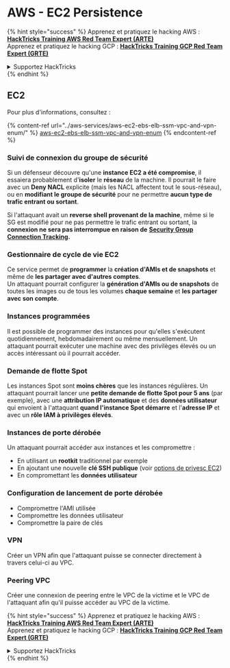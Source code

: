 # AWS - EC2 Persistence

{% hint style="success" %}
Apprenez et pratiquez le hacking AWS :<img src="../../../.gitbook/assets/image (1) (1) (1) (1).png" alt="" data-size="line">[**HackTricks Training AWS Red Team Expert (ARTE)**](https://training.hacktricks.xyz/courses/arte)<img src="../../../.gitbook/assets/image (1) (1) (1) (1).png" alt="" data-size="line">\
Apprenez et pratiquez le hacking GCP : <img src="../../../.gitbook/assets/image (2) (1).png" alt="" data-size="line">[**HackTricks Training GCP Red Team Expert (GRTE)**<img src="../../../.gitbook/assets/image (2) (1).png" alt="" data-size="line">](https://training.hacktricks.xyz/courses/grte)

<details>

<summary>Supportez HackTricks</summary>

* Consultez les [**plans d'abonnement**](https://github.com/sponsors/carlospolop) !
* **Rejoignez le** 💬 [**groupe Discord**](https://discord.gg/hRep4RUj7f) ou le [**groupe telegram**](https://t.me/peass) ou **suivez-nous sur** **Twitter** 🐦 [**@hacktricks\_live**](https://twitter.com/hacktricks_live)**.**
* **Partagez des astuces de hacking en soumettant des PR aux** [**HackTricks**](https://github.com/carlospolop/hacktricks) et [**HackTricks Cloud**](https://github.com/carlospolop/hacktricks-cloud) dépôts github.

</details>
{% endhint %}

## EC2

Pour plus d'informations, consultez :

{% content-ref url="../aws-services/aws-ec2-ebs-elb-ssm-vpc-and-vpn-enum/" %}
[aws-ec2-ebs-elb-ssm-vpc-and-vpn-enum](../aws-services/aws-ec2-ebs-elb-ssm-vpc-and-vpn-enum/)
{% endcontent-ref %}

### Suivi de connexion du groupe de sécurité

Si un défenseur découvre qu'une **instance EC2 a été compromise**, il essaiera probablement d'**isoler** le **réseau** de la machine. Il pourrait le faire avec un **Deny NACL** explicite (mais les NACL affectent tout le sous-réseau), ou en **modifiant le groupe de sécurité** pour ne permettre **aucun type de trafic entrant ou sortant**.

Si l'attaquant avait un **reverse shell provenant de la machine**, même si le SG est modifié pour ne pas permettre le trafic entrant ou sortant, la **connexion ne sera pas interrompue en raison de** [**Security Group Connection Tracking**](https://docs.aws.amazon.com/AWSEC2/latest/UserGuide/security-group-connection-tracking.html)**.**

### Gestionnaire de cycle de vie EC2

Ce service permet de **programmer** la **création d'AMIs et de snapshots** et même de **les partager avec d'autres comptes**.\
Un attaquant pourrait configurer la **génération d'AMIs ou de snapshots** de toutes les images ou de tous les volumes **chaque semaine** et **les partager avec son compte**.

### Instances programmées

Il est possible de programmer des instances pour qu'elles s'exécutent quotidiennement, hebdomadairement ou même mensuellement. Un attaquant pourrait exécuter une machine avec des privilèges élevés ou un accès intéressant où il pourrait accéder.

### Demande de flotte Spot

Les instances Spot sont **moins chères** que les instances régulières. Un attaquant pourrait lancer une **petite demande de flotte Spot pour 5 ans** (par exemple), avec une **attribution IP automatique** et des **données utilisateur** qui envoient à l'attaquant **quand l'instance Spot démarre** et l'**adresse IP** et avec un **rôle IAM à privilèges élevés**.

### Instances de porte dérobée

Un attaquant pourrait accéder aux instances et les compromettre :

* En utilisant un **rootkit** traditionnel par exemple
* En ajoutant une nouvelle **clé SSH publique** (voir [options de privesc EC2](../aws-privilege-escalation/aws-ec2-privesc.md))
* En compromettant les **données utilisateur**

### **Configuration de lancement de porte dérobée**

* Compromettre l'AMI utilisée
* Compromettre les données utilisateur
* Compromettre la paire de clés

### VPN

Créer un VPN afin que l'attaquant puisse se connecter directement à travers celui-ci au VPC.

### Peering VPC

Créer une connexion de peering entre le VPC de la victime et le VPC de l'attaquant afin qu'il puisse accéder au VPC de la victime.

{% hint style="success" %}
Apprenez et pratiquez le hacking AWS :<img src="../../../.gitbook/assets/image (1) (1) (1) (1).png" alt="" data-size="line">[**HackTricks Training AWS Red Team Expert (ARTE)**](https://training.hacktricks.xyz/courses/arte)<img src="../../../.gitbook/assets/image (1) (1) (1) (1).png" alt="" data-size="line">\
Apprenez et pratiquez le hacking GCP : <img src="../../../.gitbook/assets/image (2) (1).png" alt="" data-size="line">[**HackTricks Training GCP Red Team Expert (GRTE)**<img src="../../../.gitbook/assets/image (2) (1).png" alt="" data-size="line">](https://training.hacktricks.xyz/courses/grte)

<details>

<summary>Supportez HackTricks</summary>

* Consultez les [**plans d'abonnement**](https://github.com/sponsors/carlospolop) !
* **Rejoignez le** 💬 [**groupe Discord**](https://discord.gg/hRep4RUj7f) ou le [**groupe telegram**](https://t.me/peass) ou **suivez-nous sur** **Twitter** 🐦 [**@hacktricks\_live**](https://twitter.com/hacktricks_live)**.**
* **Partagez des astuces de hacking en soumettant des PR aux** [**HackTricks**](https://github.com/carlospolop/hacktricks) et [**HackTricks Cloud**](https://github.com/carlospolop/hacktricks-cloud) dépôts github.

</details>
{% endhint %}
